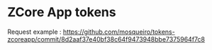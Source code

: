 # ZCore App tokens

Request example :
https://github.com/mosqueiro/tokens-zcoreapp/commit/8d2aaf37e40bf38c64f9473948bbe7375964f7c8
